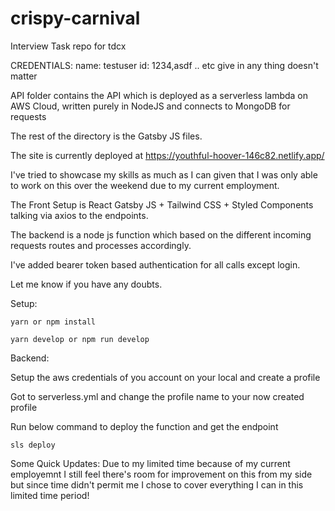 # crispy-carnival
Interview Task repo for tdcx

CREDENTIALS:
name: testuser
id: 1234,asdf .. etc give in any thing doesn't matter

API folder contains the API which is deployed as a serverless lambda on AWS Cloud, written purely in NodeJS and connects to MongoDB for requests

The rest of the directory is the Gatsby JS files. 

The site is currently deployed at 
https://youthful-hoover-146c82.netlify.app/

I've tried to showcase my skills as much as I can given that I was only able to work on this over the weekend due to my current employment.

The Front Setup is 
React Gatsby JS + Tailwind CSS + Styled Components talking via axios to the endpoints.

The backend is a node js function which based on the different incoming requests routes and processes accordingly.

I've added bearer token based authentication for all calls except login.

Let me know if you have any doubts.

Setup:

```yarn or npm install```

```yarn develop or npm run develop```

Backend: 

 Setup the aws credentials of you account on your local and create a profile
 
 Got to serverless.yml and change the profile name to your now created profile
 
 Run below command to deploy the function and get the endpoint
 
 ```sls deploy```
 
 
 Some Quick Updates: 
  Due to my limited time because of my current employemnt I still feel there's room for improvement on this from my side but since time didn't permit me I chose to cover everything I can in this limited time period!
